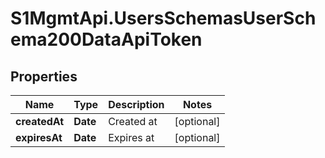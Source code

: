 # S1MgmtApi.UsersSchemasUserSchema200DataApiToken

## Properties
Name | Type | Description | Notes
------------ | ------------- | ------------- | -------------
**createdAt** | **Date** | Created at | [optional] 
**expiresAt** | **Date** | Expires at | [optional] 


